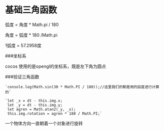 # 基础三角函数

弧度 = 角度 * Math.pi / 180

角度 = 弧度 * 180 /Math.pi

1弧度 =  57.2958度

###坐标系

cocos 使用的是opengl的坐标系，既是左下角为圆点

###验证三角函数

	`console.log(Math.sin(30 * Math.PI / 180));//这里我们的都是用的弧度进行计算的`

    `let _x = dt - this.img.x;
     let _y = dt - this.img.y;
     let agren = Math.atan2(_y, _x);
     this.img.rotation = agren * 180 / Math.PI;`

一个物体方向一直朝着一个对象进行旋转